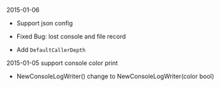 2015-01-06

* Support json config

* Fixed Bug: lost console and file record

* Add `DefaultCallerDepth`

2015-01-05 support console color print

* NewConsoleLogWriter() change to NewConsoleLogWriter(color bool)
